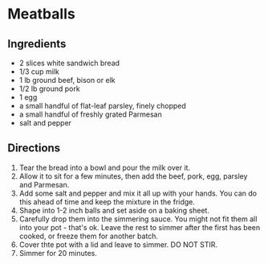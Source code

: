 # Meatballs

## Ingredients
* 2 slices white sandwich bread
* 1/3 cup milk
* 1 lb ground beef, bison or elk
* 1/2 lb ground pork
* 1 egg
* a small handful of flat-leaf parsley, finely chopped
* a small handful of freshly grated Parmesan
* salt and pepper

## Directions
1. Tear the bread into a bowl and pour the milk over it.
2. Allow it to sit for a few minutes, then add the beef, pork, egg, parsley and Parmesan.
3. Add some salt and pepper and mix it all up with your hands. You can do this ahead of time and keep the mixture in the fridge.
4. Shape into 1-2 inch balls and set aside on a baking sheet.
5. Carefully drop them into the simmering sauce. You might not fit them all into your pot - that's ok. Leave the rest to simmer after the first has been cooked, or freeze them for another batch.
6. Cover thte pot with a lid and leave to simmer.  DO NOT STIR.
7. Simmer for 20 minutes.
